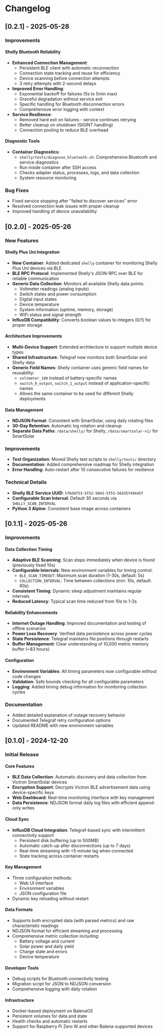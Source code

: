# Changelog

## [0.2.1] - 2025-05-28

### Improvements

#### Shelly Bluetooth Reliability
- **Enhanced Connection Management**: 
  - Persistent BLE client with automatic reconnection
  - Connection state tracking and reuse for efficiency
  - Device scanning before connection attempts
  - 3 retry attempts with 2-second delays
- **Improved Error Handling**:
  - Exponential backoff for failures (5s to 5min max)
  - Graceful degradation without service exit
  - Specific handling for Bluetooth disconnection errors
  - Comprehensive error logging with context
- **Service Resilience**:
  - Removed hard exit on failures - service continues retrying
  - Better cleanup on shutdown (SIGINT handling)
  - Connection pooling to reduce BLE overhead

#### Diagnostic Tools
- **Container Diagnostics**:
  - `shelly/tests/diagnose_bluetooth.sh`: Comprehensive Bluetooth and service diagnostics
  - Run inside container after SSH access
  - Checks adapter status, processes, logs, and data collection
  - System resource monitoring

### Bug Fixes
- Fixed service stopping after "failed to discover services" error
- Resolved connection leak issues with proper cleanup
- Improved handling of device unavailability

## [0.2.0] - 2025-05-26

### New Features

#### Shelly Plus Uni Integration
- **New Container**: Added dedicated `shelly` container for monitoring Shelly Plus Uni devices via BLE
- **BLE RPC Protocol**: Implemented Shelly's JSON-RPC over BLE for reliable communication
- **Generic Data Collection**: Monitors all available Shelly data points:
  - Voltmeter readings (analog inputs)
  - Switch states and power consumption
  - Digital input states
  - Device temperature
  - System information (uptime, memory, storage)
  - WiFi status and signal strength
- **InfluxDB Compatibility**: Converts boolean values to integers (0/1) for proper storage

#### Architecture Improvements
- **Multi-Device Support**: Extended architecture to support multiple device types
- **Shared Infrastructure**: Telegraf now monitors both SmartSolar and Shelly data
- **Generic Field Names**: Shelly container uses generic field names for reusability:
  - `voltmeter_100` instead of battery-specific names
  - `switch_0_output`, `switch_1_output` instead of application-specific names
  - Allows the same container to be used for different Shelly deployments

#### Data Management
- **NDJSON Format**: Consistent with SmartSolar, using daily rotating files
- **30-Day Retention**: Automatic log rotation and cleanup
- **Separate Data Paths**: `/data/shelly/` for Shelly, `/data/smartsolar-v1/` for SmartSolar

### Improvements
- **Test Organization**: Moved Shelly test scripts to `shelly/tests/` directory
- **Documentation**: Added comprehensive roadmap for Shelly integration
- **Error Handling**: Auto-restart after 10 consecutive failures for resilience

### Technical Details
- **Shelly BLE Service UUID**: `5f6d4f53-5f52-5043-5f53-56435f49445f`
- **Configurable Scan Interval**: Default 30 seconds via `SHELLY_SCAN_INTERVAL`
- **Python 3 Alpine**: Consistent base image across containers

## [0.1.1] - 2025-05-26

### Improvements

#### Data Collection Timing
- **Adaptive BLE Scanning**: Scan stops immediately when device is found (previously fixed 10s)
- **Configurable Intervals**: New environment variables for timing control:
  - `BLE_SCAN_TIMEOUT`: Maximum scan duration (1-30s, default: 5s)
  - `COLLECTION_INTERVAL`: Time between collections (min: 10s, default: 60s)
- **Consistent Timing**: Dynamic sleep adjustment maintains regular intervals
- **Reduced Latency**: Typical scan time reduced from 10s to 1-2s

#### Reliability Enhancements
- **Internet Outage Handling**: Improved documentation and testing of offline scenarios
- **Power Loss Recovery**: Verified data persistence across power cycles
- **State Persistence**: Telegraf maintains file positions through restarts
- **Buffer Management**: Clear understanding of 10,000 metric memory buffer (~83 hours)

#### Configuration
- **Environment Variables**: All timing parameters now configurable without code changes
- **Validation**: Safe bounds checking for all configurable parameters
- **Logging**: Added timing debug information for monitoring collection cycles

### Documentation
- Added detailed explanation of outage recovery behavior
- Documented Telegraf retry configuration options
- Updated README with new environment variables

## [0.1.0] - 2024-12-20

### Initial Release

#### Core Features
- **BLE Data Collection**: Automatic discovery and data collection from Victron SmartSolar devices
- **Encryption Support**: Decrypts Victron BLE advertisement data using device-specific keys
- **Web Dashboard**: Real-time monitoring interface with key management
- **Data Persistence**: NDJSON format daily log files with efficient append-only writes

#### Cloud Sync
- **InfluxDB Cloud Integration**: Telegraf-based sync with intermittent connectivity support
  - Persistent disk buffering (up to 500MB)
  - Automatic catch-up after disconnections (up to 7 days)
  - Real-time streaming with <5 minute lag when connected
  - State tracking across container restarts

#### Key Management
- Three configuration methods:
  - Web UI interface
  - Environment variables
  - JSON configuration file
- Dynamic key reloading without restart

#### Data Formats
- Supports both encrypted data (with parsed metrics) and raw characteristic readings
- NDJSON format for efficient streaming and processing
- Comprehensive metric collection including:
  - Battery voltage and current
  - Solar power and daily yield
  - Charge state and errors
  - Device temperature

#### Developer Tools
- Debug scripts for Bluetooth connectivity testing
- Migration script for JSON to NDJSON conversion
- Comprehensive logging with daily rotation

#### Infrastructure
- Docker-based deployment on BalenaOS
- Persistent volumes for data and state
- Health checks and automatic restarts
- Support for Raspberry Pi Zero W and other Balena-supported devices